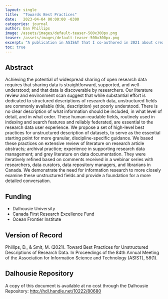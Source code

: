 ```yaml
---
layout: single
title:  "Towards Best Practices"
date:   2023-04-04 00:00:00 -0300
categories: journal
author: Dan Phillips
image: /assets/images/default-teaser-500x300px.png
teaser: /assets/images/default-teaser-500x300px.png
excerpt: "A publication in ASIS&T that I co-authored in 2021 about creating effective longform summaries in environmental data repositories."
toc: true
---
```


## Abstract

Achieving the potential of widespread sharing of open research data requires that sharing data is straightforward, supported, and well-understood; and that data is discoverable by researchers. Our literature review and environment scan suggest that while substantial effort is dedicated to structured descriptions of research data, unstructured fields are commonly available (title, description) yet poorly understood. There is no clear description of what information should be included, in what level of detail, and in what order. These human-readable fields, routinely used in indexing and search features and reliably federated, are essential to the research data user experience. We propose a set of high-level best practices for unstructured description of datasets, to serve as the essential starting point for more granular, discipline-specific guidance. We based these practices on extensive review of literature on research article abstracts; archival practice; experience in supporting research data management; and grey literature on data documentation. They were iteratively refined based on comments received in a webinar series with researchers, data curators, data repository managers, and librarians in Canada. We demonstrate the need for information research to more closely examine these unstructured fields and provide a foundation for a more detailed conversation.

## Funding

* Dalhousie University
* Canada First Research Excellence Fund
* Ocean Frontier Institute

## Version of Record

<div class="reference"> Phillips, D., & Smit, M. (2021). Toward Best Practices for Unstructured Descriptions of Research Data. In Proceedings of the 84th Annual Meeting of the Association for Information Science and Technology (ASIST), 58(1). <https://doi.org/10.1002/pra2.458></div>

## Dalhousie Repository

A copy of this document is available at no cost through the Dalhousie Repository: <http://hdl.handle.net/10222/80680>
